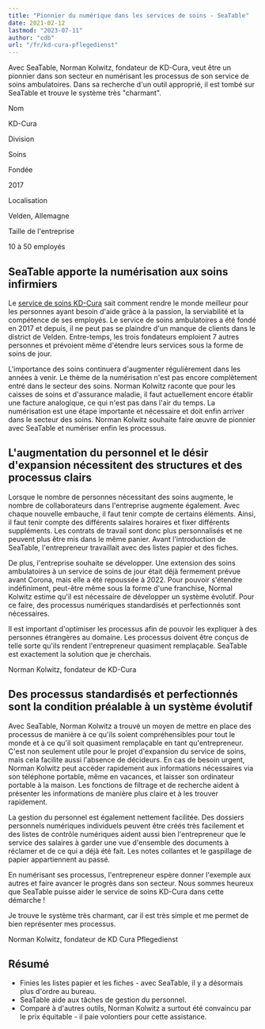 ```yaml
---
title: "Pionnier du numérique dans les services de soins - SeaTable"
date: 2021-02-12
lastmod: "2023-07-11"
author: "cdb"
url: "/fr/kd-cura-pflegedienst"
---
```


Avec SeaTable, Norman Kolwitz, fondateur de KD-Cura, veut être un pionnier dans son secteur en numérisant les processus de son service de soins ambulatoires. Dans sa recherche d'un outil approprié, il est tombé sur SeaTable et trouve le système très "charmant".

Nom

KD-Cura

Division

Soins

Fondée

2017

Localisation

Velden, Allemagne

Taille de l'entreprise

10 à 50 employés

## SeaTable apporte la numérisation aux soins infirmiers

Le [service de soins KD-Cura](https://www.kd-cura.de) sait comment rendre le monde meilleur pour les personnes ayant besoin d'aide grâce à la passion, la serviabilité et la compétence de ses employés. Le service de soins ambulatoires a été fondé en 2017 et depuis, il ne peut pas se plaindre d'un manque de clients dans le district de Velden. Entre-temps, les trois fondateurs emploient 7 autres personnes et prévoient même d'étendre leurs services sous la forme de soins de jour.

L'importance des soins continuera d'augmenter régulièrement dans les années à venir. Le thème de la numérisation n'est pas encore complètement entré dans le secteur des soins. Norman Kolwitz raconte que pour les caisses de soins et d'assurance maladie, il faut actuellement encore établir une facture analogique, ce qui n'est pas dans l'air du temps. La numérisation est une étape importante et nécessaire et doit enfin arriver dans le secteur des soins. Norman Kolwitz souhaite faire œuvre de pionnier avec SeaTable et numériser enfin les processus.

## L'augmentation du personnel et le désir d'expansion nécessitent des structures et des processus clairs

Lorsque le nombre de personnes nécessitant des soins augmente, le nombre de collaborateurs dans l'entreprise augmente également. Avec chaque nouvelle embauche, il faut tenir compte de certains éléments. Ainsi, il faut tenir compte des différents salaires horaires et fixer différents suppléments. Les contrats de travail sont donc plus personnalisés et ne peuvent plus être mis dans le même panier. Avant l'introduction de SeaTable, l'entrepreneur travaillait avec des listes papier et des fiches.

De plus, l'entreprise souhaite se développer. Une extension des soins ambulatoires à un service de soins de jour était déjà fermement prévue avant Corona, mais elle a été repoussée à 2022. Pour pouvoir s'étendre indéfiniment, peut-être même sous la forme d'une franchise, Normal Kolwitz estime qu'il est nécessaire de développer un système évolutif. Pour ce faire, des processus numériques standardisés et perfectionnés sont nécessaires.

Il est important d'optimiser les processus afin de pouvoir les expliquer à des personnes étrangères au domaine. Les processus doivent être conçus de telle sorte qu'ils rendent l'entrepreneur quasiment remplaçable. SeaTable est exactement la solution que je cherchais.

Norman Kolwitz, fondateur de KD-Cura

## Des processus standardisés et perfectionnés sont la condition préalable à un système évolutif

Avec SeaTable, Norman Kolwitz a trouvé un moyen de mettre en place des processus de manière à ce qu'ils soient compréhensibles pour tout le monde et à ce qu'il soit quasiment remplaçable en tant qu'entrepreneur. C'est non seulement utile pour le projet d'expansion du service de soins, mais cela facilite aussi l'absence de décideurs. En cas de besoin urgent, Norman Kolwitz peut accéder rapidement aux informations nécessaires via son téléphone portable, même en vacances, et laisser son ordinateur portable à la maison. Les fonctions de filtrage et de recherche aident à présenter les informations de manière plus claire et à les trouver rapidement.

La gestion du personnel est également nettement facilitée. Des dossiers personnels numériques individuels peuvent être créés très facilement et des listes de contrôle numériques aident aussi bien l'entrepreneur que le service des salaires à garder une vue d'ensemble des documents à réclamer et de ce qui a déjà été fait. Les notes collantes et le gaspillage de papier appartiennent au passé.

En numérisant ses processus, l'entrepreneur espère donner l'exemple aux autres et faire avancer le progrès dans son secteur. Nous sommes heureux que SeaTable puisse aider le service de soins KD-Cura dans cette démarche !

Je trouve le système très charmant, car il est très simple et me permet de bien représenter mes processus.

Norman Kolwitz, fondateur de KD Cura Pflegedienst

## Résumé

- Finies les listes papier et les fiches - avec SeaTable, il y a désormais plus d'ordre au bureau.
- SeaTable aide aux tâches de gestion du personnel.
- Comparé à d'autres outils, Norman Kolwitz a surtout été convaincu par le prix équitable - il paie volontiers pour cette assistance.
